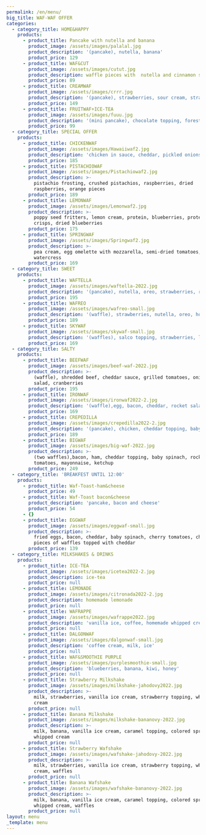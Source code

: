 ```yaml
---
permalink: /en/menu/
big_title: WAF-WAF OFFER
categories:
  - category_title: HOME&HAPPY
    products:
      - product_title: Pancake with nutella and banana
        product_image: /assets/images/palalal.jpg
        product_description: '(pancake), nutella, banana'
        product_price: 129
      - product_title: WAF&CUT
        product_image: /assets/images/cutut.jpg
        product_description: waffle pieces with  nutella and cinnamon sugar
        product_price: 89
      - product_title: CREAMWAF
        product_image: /assets/images/crrr.jpg
        product_description: '(pancake), strawberries, sour cream, strawberry topping'
        product_price: 149
      - product_title: FRUITWAF+ICE-TEA
        product_image: /assets/images/fuuu.jpg
        product_description: '(mini pancake), chocolate topping, forest fruit, banana + ice-tea'
        product_price: 99
  - category_title: SPECIAL OFFER
    products:
      - product_title: CHICKENWAF
        product_image: /assets/images/Hawaiiwaf2.jpg
        product_description: 'chicken in sauce, cheddar, pickled onions, watercress'
        product_price: 185
      - product_title: PISTACHIOWAF
        product_image: /assets/images/Pistachiowaf2.jpg
        product_description: >-
          pistachio frosting, crushed pistachios, raspberries, dried
          raspberries, orange pieces
        product_price: 189
      - product_title: LEMONWAF
        product_image: /assets/images/Lemonwaf2.jpg
        product_description: >-
          poppy seed fritters, lemon cream, protein, blueberries, protein
          crisps, dried blueberries
        product_price: 175
      - product_title: SPRINGWAF
        product_image: /assets/images/Springwaf2.jpg
        product_description: >-
          pea cream, egg omelette with mozzarella, semi-dried tomatoes,
          watercress
        product_price: 169
  - category_title: SWEET
    products:
      - product_title: WAFTELLA
        product_image: /assets/images/waftella-2022.jpg
        product_description: '(pancake), nutella, oreo, strawberries, raspberries, mascarpone'
        product_price: 195
      - product_title: WAFREO
        product_image: /assets/images/wafreo-small.jpg
        product_description: '(waffle), strawberries, nutella, oreo, homemade whipped cream'
        product_price: 189
      - product_title: SKYWAF
        product_image: /assets/images/skywaf-small.jpg
        product_description: '(waffles), salco topping, strawberries, lotus sprinkles and biscuit'
        product_price: 169
  - category_title: SALTY
    products:
      - product_title: BEEFWAF
        product_image: /assets/images/beef-waf-2022.jpg
        product_description: >-
          (waffle), shredded beef, cheddar sauce, grilled tomatoes, onions,
          salad, cranberries
        product_price: 195
      - product_title: IRONWAF
        product_image: /assets/images/ironwaf2022-2.jpg
        product_description: '(waffle),egg, bacon, cheddar, rocket salad'
        product_price: 169
      - product_title: CREPEDILLA
        product_image: /assets/images/crepedilla2022-2.jpg
        product_description: '(pancake), chicken, cheddar topping, baby spinach, sour cream'
        product_price: 189
      - product_title: BIGWAF
        product_image: /assets/images/big-waf-2022.jpg
        product_description: >-
          (two waffles),bacon, ham, cheddar topping, baby spinach, rocked salad,
          tomatoes, mayonnaise, ketchup
        product_price: 249
  - category_title: 'BREAKFEST UNTIL 12:00'
    products:
      - product_title: Waf-Toast-ham&cheese
        product_price: 49
      - product_title: Waf-Toast bacon&cheese
        product_description: 'pancake, bacon and cheese'
        product_price: 54
      - {}
      - product_title: EGGWAF
        product_image: /assets/images/eggwaf-small.jpg
        product_description: >-
          fried eggs, bacon, cheddar, baby spinach, cherry tomatoes, chives and
          pieces of waffles topped with cheddar
        product_price: 139
  - category_title: MILKSHAKES & DRINKS
    products:
      - product_title: ICE-TEA
        product_image: /assets/images/icetea2022-2.jpg
        product_description: ice-tea
        product_price: null
      - product_title: LEMONADE
        product_image: /assets/images/citronada2022-2.jpg
        product_description: homemade lemonade
        product_price: null
      - product_title: WAFRAPPE
        product_image: /assets/images/wafrappe2022.jpg
        product_description: 'vanilla ice, coffee, homemade whipped cream, lotus'
        product_price: null
      - product_title: DALGONWAF
        product_image: /assets/images/dalgonwaf-small.jpg
        product_description: 'coffee cream, milk, ice'
        product_price: null
      - product_title: WAF&SMOOTHIE PURPLE
        product_image: /assets/images/purplesmoothie-small.jpg
        product_description: 'blueberries, banana, kiwi, honey'
        product_price: null
      - product_title: Strawberry Milkshake
        product_image: /assets/images/milkshake-jahodovy2022.jpg
        product_description: >-
          milk, strawberries, vanilla ice cream, strawberry topping, whipped
          cream
        product_price: null
      - product_title: Banana Milkshake
        product_image: /assets/images/milkshake-bananovy-2022.jpg
        product_description: >-
          milk, banana, vanilla ice cream, caramel topping, colored sprinkles,
          whipped cream
        product_price: null
      - product_title: Strawberry Wafshake
        product_image: /assets/images/wafshake-jahodovy-2022.jpg
        product_description: >-
          milk, strawberries, vanilla ice cream, strawberry topping, whipped
          cream, waffles
        product_price: null
      - product_title: Banana Wafshake
        product_image: /assets/images/wafshake-bananovy-2022.jpg
        product_description: >-
          milk, banana, vanilla ice cream, caramel topping, colored sprinkles,
          whipped cream, waffles
        product_price: null
layout: menu
_template: menu
---
```


